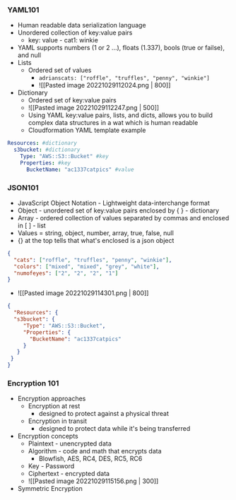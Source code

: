### YAML101
- Human readable data serialization language
- Unordered collection of key:value pairs
	- key: value - cat1: winkie
- YAML supports numbers (1 or 2 ...), floats (1.337), bools (true or failse), and null
- Lists
	- Ordered set of values
		- `adrianscats: ["roffle", "truffles", "penny", "winkie"]`
		- ![[Pasted image 20221029112024.png | 800]]
- Dictionary
	- Ordered set of key:value pairs
	- ![[Pasted image 20221029112247.png | 500]]
	- Using YAML key:value pairs, lists, and dicts, allows you to build complex data structures in a wat which is human readable
	- Cloudformation YAML template example
```yaml
Resources: #dictionary
  s3bucket: #dictionary
    Type: "AWS::S3::Bucket" #key
    Properties: #key 
      BucketName: "ac1337catpics" #value
```

### JSON101
- JavaScript Object Notation - Lightweight data-interchange format
- Object - unordered set of key:value pairs enclosed by { } - dictionary
- Array - ordered collection of values separated by commas and enclosed in [  ] - list
- Values = string, object, number, array, true, false, null
- {} at the top tells that what's enclosed is a json object
```json
{
  "cats": ["roffle", "truffles", "penny", "winkie"],
  "colors": ["mixed", "mixed", "grey", "white"],
  "numofeyes": ["2", "2", "2", "1"]
}
```

- ![[Pasted image 20221029114301.png | 800]]

```json
{
  "Resources": {
  "s3bucket": {
     "Type": "AWS::S3::Bucket",
     "Properties": {
       "BucketName": "ac1337catpics"
     }
   }
 }
}
```

### Encryption 101
- Encryption approaches
	- Encryption at rest
		- designed to protect against a physical threat
	- Encryption in transit
		- designed to protect data while it's being transferred
- Encryption concepts
	- Plaintext - unencrypted data
	- Algorithm - code and math that encrypts data
		- Blowfish, AES, RC4, DES, RC5, RC6
	- Key - Password
	- Ciphertext - encrypted data
	- ![[Pasted image 20221029115156.png | 300]]
- Symmetric Encryption